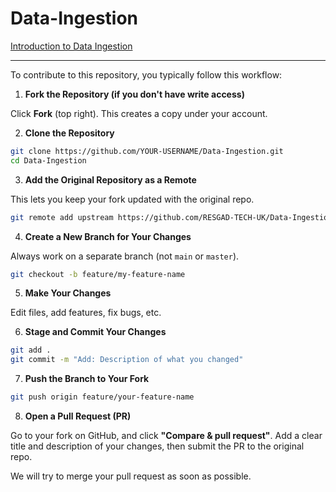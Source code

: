 # Data-Ingestion
[Introduction to Data Ingestion](https://github.com/RESGAD-TECH-UK/Data-Ingestion/wiki/Data-Ingestion)





-------------
To contribute to this repository, you typically follow this workflow:


1. **Fork the Repository (if you don't have write access)**

Click **Fork** (top right). This creates a copy under your account.

2. **Clone the Repository**
```bash
git clone https://github.com/YOUR-USERNAME/Data-Ingestion.git
cd Data-Ingestion
```

3. **Add the Original Repository as a Remote**

This lets you keep your fork updated with the original repo.
```bash
git remote add upstream https://github.com/RESGAD-TECH-UK/Data-Ingestion
```

4. **Create a New Branch for Your Changes**

Always work on a separate branch (not `main` or `master`).
```bash
git checkout -b feature/my-feature-name
```

5. **Make Your Changes**

Edit files, add features, fix bugs, etc.

6. **Stage and Commit Your Changes**
```bash
git add .
git commit -m "Add: Description of what you changed"
```

7. **Push the Branch to Your Fork**
```bash
git push origin feature/your-feature-name
```

8. **Open a Pull Request (PR)**

Go to your fork on GitHub, and click **"Compare & pull request"**. Add a clear title and description of your changes, then submit the PR to the original repo.

We will try to merge your pull request as soon as possible.

